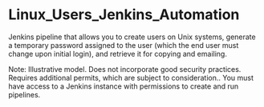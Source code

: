 # Linux_Users_Jenkins_Automation

Jenkins pipeline that allows you to create users on Unix systems, generate a temporary password assigned to the user (which the end user must change upon initial login), and retrieve it for copying and emailing.

Note: Illustrative model. Does not incorporate good security practices. Requires additional permits, which are subject to consideration.. You must have access to a Jenkins instance with permissions to create and run pipelines.
